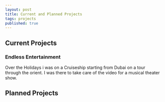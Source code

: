 ```yaml
---
layout: post
title: Current and Planned Projects
tags: projects
published: true
---
```


## Current Projects

### Endless Entertainment
Over the Holidays i was on a Cruiseship starting from Dubai on a tour through the orient. I was there to take care of the video 
for a musical theater show.

## Planned Projects
